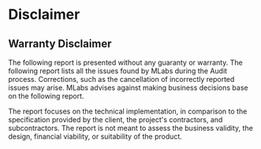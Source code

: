 # Disclaimer

## Warranty Disclaimer

The following report is presented without any guaranty or warranty. The
following report lists all the issues found by MLabs during the Audit
process. Corrections, such as the cancellation of incorrectly reported issues
may arise. MLabs advises against making business decisions base on the following
report.

The report focuses on the technical implementation, in comparison to the
specification provided by the client, the project's contractors, and
subcontractors. The report is not meant to assess the business validity, the
design, financial viability, or suitability of the product.
